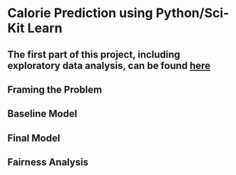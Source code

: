 # Calorie Prediction using Python/Sci-Kit Learn
The first part of this project, including exploratory data analysis, can be found [here](https://aspokasjaros.github.io/recipe_analysis/url)
---
## Framing the Problem
## Baseline Model
## Final Model
## Fairness Analysis
